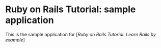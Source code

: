 # Ruby on Rails Tutorial: sample application

This is the sample application for
[*Ruby on Rails Tutorial: Learn Rails by example*]